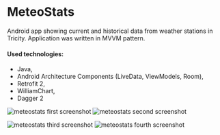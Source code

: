 # MeteoStats
Android app showing current and historical data from weather stations in Tricity.
Application was written in MVVM pattern.

#### Used technologies: 
* Java,
* Android Architecture Components (LiveData, ViewModels, Room), 
* Retrofit 2, 
* WilliamChart, 
* Dagger 2

![meteostats first screenshot](https://xe3zaa.db.files.1drv.com/y4mjUy5Aqx5URvrJ-TAG2Z8rHwk9mRtZyuKilfsiJU0RWcrvNT3UkwbI7LIQtzRXJkmHf_8MYySah7J_Lv7TwBaa6mZf21a7NNWk9a-bRDBALcuBfX0S9qN615AD3C7Ah88FHoaIFUtFieD6TrdqP1NRi9Tyt2W_tvlDTT_5a42Sru5wtXkokT6Mp-qdmSnHvfIeoA1VuRuQ97AniOe1ac4yw?width=371&height=660&cropmode=none)  ![meteostats second screenshot](https://v03ekw.db.files.1drv.com/y4mISF_9MIfFqTs1Mn9yhCftF6imWdFqWXC4KkpyJ34HJBhSZUc-s-vtY-45EpdZlkJxHqR0RAy04gHQiur9vZsNUSYDcswtZQasOnkRx2DXbzZcBcCwZBqbvlxpAFfLHSCkVvS95zDoXMs6KAu4QjdPtZ5Syw0FtWXLS6EfwT9ZvGXr9ms32U8g29EEmHnZ7rasAspJsgZZ21lD8SgUf6yWA?width=371&height=660&cropmode=none)

![meteostats third screenshot](https://ve3ekw.db.files.1drv.com/y4mwsxJ1Sm6yvZWUiG7XBKTxDj_zLrl9ubiaAz3v6W2F0x-IgQtGUQsEttHvM3z4oY_3c3NHjVjEv69ezll1RA6DjR_sEwru8W1nhVOYmosHfLlD9_OxWNGqR6RSwE4m1aVEBqAhQ5MMHkgAvGj_Sx7Mg-n11tBNhKPQSG32nMIDcCqYcKkzz3yQ3rSAwYJQewc8S4CreTV3AJHNsFhLyYzjg?width=371&height=660&cropmode=none)  ![meteostats fourth screenshot](https://vu3ekw.db.files.1drv.com/y4mDhAXKdUxrkoJb1U_RYO47BwL5aJzt-B2ZdYn9Y92yVU_bWxRGYctd2b8K2W9FzbI0iPb09jAVce-nJxzCCytF2fPriaIvqwUZvDxIlYTjIY16xj39A7gTe07QhS88xHXoADGgROgpeXhkLvB1JdYQ1bj2WWly3e4tTne6IbGgMcisw9IjeZi8Z1QSCDzR1OHpJpD4ft4eaR548aqw4yPEQ?width=371&height=660&cropmode=none)
